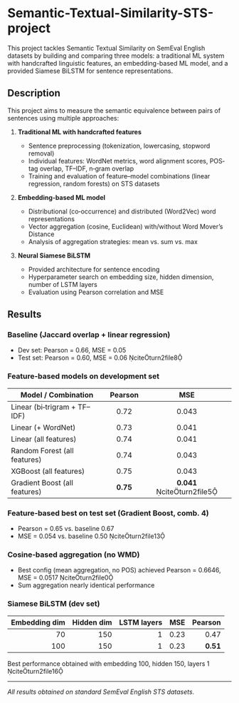 # Semantic-Textual-Similarity-STS-project

This project tackles Semantic Textual Similarity on SemEval English datasets by building and comparing three models: a traditional ML system with handcrafted linguistic features, an embedding-based ML model, and a provided Siamese BiLSTM for sentence representations.

## Description

This project aims to measure the semantic equivalence between pairs of sentences using multiple approaches:

1. **Traditional ML with handcrafted features**

   * Sentence preprocessing (tokenization, lowercasing, stopword removal)
   * Individual features: WordNet metrics, word alignment scores, POS‐tag overlap, TF–IDF, n‑gram overlap
   * Training and evaluation of feature–model combinations (linear regression, random forests) on STS datasets

2. **Embedding-based ML model**

   * Distributional (co‑occurrence) and distributed (Word2Vec) word representations
   * Vector aggregation (cosine, Euclidean) with/without Word Mover’s Distance
   * Analysis of aggregation strategies: mean vs. sum vs. max

3. **Neural Siamese BiLSTM**

   * Provided architecture for sentence encoding
   * Hyperparameter search on embedding size, hidden dimension, number of LSTM layers
   * Evaluation using Pearson correlation and MSE

## Results

### Baseline (Jaccard overlap + linear regression)

* Dev set: Pearson = 0.66, MSE = 0.05
* Test set: Pearson = 0.60, MSE = 0.06 citeturn2file8

### Feature-based models on development set

| Model / Combination           |  Pearson |             MSE             |
| ----------------------------- | :------: | :-------------------------: |
| Linear (bi‑trigram + TF–IDF)  |   0.72   |            0.043            |
| Linear (+ WordNet)            |   0.73   |            0.041            |
| Linear (all features)         |   0.74   |            0.041            |
| Random Forest (all features)  |   0.74   |            0.043            |
| XGBoost (all features)        |   0.75   |            0.043            |
| Gradient Boost (all features) | **0.75** | **0.041** citeturn2file5 |

### Feature‐based best on test set (Gradient Boost, comb. 4)

* Pearson = 0.65 vs. baseline 0.67
* MSE = 0.054 vs. baseline 0.50 citeturn2file13

### Cosine‐based aggregation (no WMD)

* Best config (mean aggregation, no POS) achieved Pearson = 0.6646, MSE = 0.0517 citeturn2file0
* Sum aggregation nearly identical performance

### Siamese BiLSTM (dev set)

| Embedding dim | Hidden dim | LSTM layers |  MSE |  Pearson |
| ------------: | ---------: | ----------: | ---: | -------: |
|            70 |        150 |           1 | 0.23 |     0.47 |
|           100 |        150 |           1 | 0.23 | **0.51** |

Best performance obtained with embedding 100, hidden 150, layers 1 citeturn2file16

---

*All results obtained on standard SemEval English STS datasets.*
